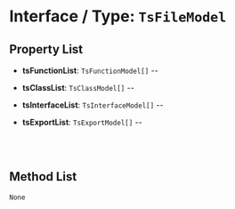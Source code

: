 # Interface / Type: `TsFileModel`

    

## Property List

- **tsFunctionList**: `TsFunctionModel[]` -- 


- **tsClassList**: `TsClassModel[]` -- 


- **tsInterfaceList**: `TsInterfaceModel[]` -- 


- **tsExportList**: `TsExportModel[]` -- 


<br/>
<br/>

## Method List

`None`
